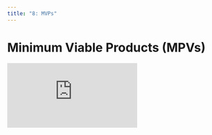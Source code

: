 ```yaml
---
title: "8: MVPs"
---
```


# Minimum Viable Products (MPVs)

<div class='embed-container'><iframe src='https://player.vimeo.com/video/241302894' frameborder='0' webkitAllowFullScreen mozallowfullscreen allowFullScreen></iframe></div>